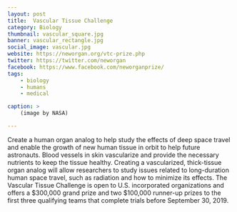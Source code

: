 ```yaml
---
layout: post
title:  Vascular Tissue Challenge
category: Biology
thumbnail: vascular_square.jpg
banner: vascular_rectangle.jpg
social_image: vascular.jpg
website: https://neworgan.org/vtc-prize.php
twitter: https://twitter.com/neworgan
facebook: https://www.facebook.com/neworganprize/
tags:
    - biology
    - humans
    - medical

caption: >
    (image by NASA)  

---
```

Create a human organ analog to help study the effects of deep space travel and enable the growth of new human tissue in orbit to help future astronauts. Blood vessels in skin vascularize and provide the necessary nutrients to keep the tissue healthy. Creating a vascularized, thick-tissue organ analog will allow researchers to study issues related to long-duration human space travel, such as radiation and how to minimize its effects. The Vascular Tissue Challenge is open to U.S. incorporated organizations and offers a $300,000 grand prize and two $100,000 runner-up prizes to the first three qualifying teams that complete trials before September 30, 2019.